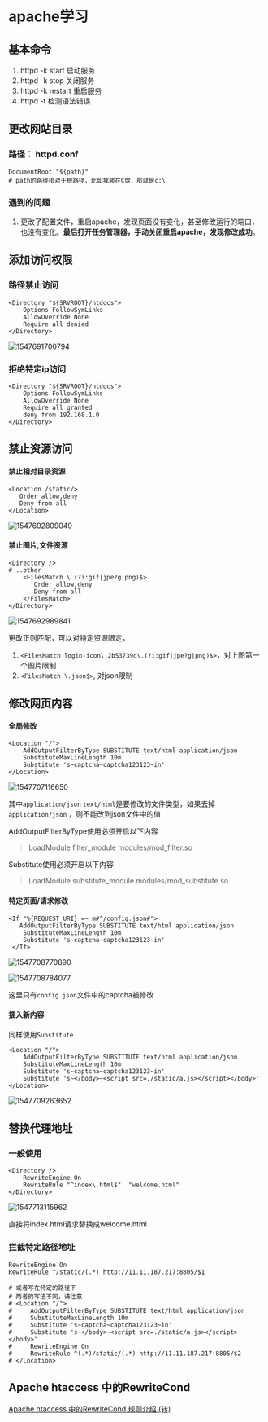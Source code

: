 #  apache学习

## 基本命令

1. httpd -k start 启动服务
2. httpd -k stop 关闭服务
3. httpd -k restart  重启服务
4. httpd -t 检测语法错误



## 更改网站目录

### 路径： httpd.conf

```properties
DocumentRoot "${path}"
# path的路径相对于根路径，比如我装在C盘，那就是c:\
```

### 遇到的问题

1. 更改了配置文件，重启apache，发现页面没有变化，甚至修改运行的端口，也没有变化。**最后打开任务管理器，手动关闭重启apache，发现修改成功**。



## 添加访问权限

### 路径禁止访问

```properties
<Directory "${SRVROOT}/htdocs">
    Options FollowSymLinks
    AllowOverride None
    Require all denied
</Directory>
```

![1547691700794](C:\Users\yyq\AppData\Local\Temp\1547691700794.png)

### 拒绝特定ip访问

```properties
<Directory "${SRVROOT}/htdocs">
    Options FollowSymLinks
    AllowOverride None
    Require all granted
    deny from 192.168.1.0
</Directory>
```





## 禁止资源访问

#### 禁止相对目录资源

```properties
<Location /static/>
   Order allow,deny
   Deny from all
</Location> 
```

![1547692809049](C:\Users\yyq\AppData\Local\Temp\1547692809049.png)



#### 禁止图片,文件资源

```properties
<Directory />
# ..other
    <FilesMatch \.(?i:gif|jpe?g|png)$>
       Order allow,deny
       Deny from all
    </FilesMatch> 
</Directory>
```

![1547692989841](C:\Users\yyq\AppData\Local\Temp\1547692989841.png)

更改正则匹配，可以对特定资源限定，

1. `<FilesMatch login-icon\.2b53739d\.(?i:gif|jpe?g|png)$>`，对上图第一个图片限制
2. `<FilesMatch \.json$>`, 对json限制





## 修改网页内容

#### 全局修改

```properties
<Location "/">
    AddOutputFilterByType SUBSTITUTE text/html application/json
    SubstituteMaxLineLength 10m
    Substitute 's~captcha~captcha123123~in'
</Location> 
```

![1547707116650](C:\Users\yyq\AppData\Local\Temp\1547707116650.png)

其中`application/json` `text/html`是要修改的文件类型，如果去掉`application/json` ，则不能改到json文件中的值



AddOutputFilterByType使用必须开启以下内容

>  LoadModule filter_module modules/mod_filter.so 



Substitute使用必须开启以下内容

> LoadModule substitute_module modules/mod_substitute.so 



#### 特定页面/请求修改

```properties
<If "%{REQUEST_URI} =~ m#^/config.json#">
   AddOutputFilterByType SUBSTITUTE text/html application/json
    SubstituteMaxLineLength 10m
    Substitute 's~captcha~captcha123123~in'
 </If>
```

![1547708770890](C:\Users\yyq\AppData\Local\Temp\1547708770890.png)

![1547708784077](C:\Users\yyq\AppData\Local\Temp\1547708784077.png)

这里只有`config.json`文件中的captcha被修改



#### 插入新内容

同样使用`Substitute`

```properties
<Location "/">
    AddOutputFilterByType SUBSTITUTE text/html application/json
    SubstituteMaxLineLength 10m
    Substitute 's~captcha~captcha123123~in'
    Substitute 's~</body>~<script src=./static/a.js></script></body>'
</Location>
```

![1547709263652](C:\Users\yyq\AppData\Local\Temp\1547709263652.png)



## 替换代理地址

### 一般使用

```properties
<Directory />
    RewriteEngine On
    RewriteRule "^index\.html$"  "welcome.html"
</Directory>
```

![1547713115962](C:\Users\yyq\AppData\Local\Temp\1547713115962.png)

直接将index.html请求替换成welcome.html



### 拦截特定路径地址

```properties
RewriteEngine On
RewriteRule ^/static/(.*) http://11.11.187.217:8805/$1

# 或者写在特定的路径下
# 两者的写法不同，请注意
# <Location "/">
#     AddOutputFilterByType SUBSTITUTE text/html application/json
#     SubstituteMaxLineLength 10m
#     Substitute 's~captcha~captcha123123~in'
#     Substitute 's~</body>~<script src=./static/a.js></script></body>'
#     RewriteEngine On
#     RewriteRule ^(.*)/static/(.*) http://11.11.187.217:8805/$2
# </Location>
```





## Apache htaccess 中的RewriteCond 

[Apache htaccess 中的RewriteCond 规则介绍 (转)](https://www.cnblogs.com/zhang36/p/6186004.html)